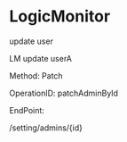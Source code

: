 #     LogicMonitor


update user

LM update userA

Method: Patch

OperationID: patchAdminById

EndPoint:

/setting/admins/{id}
